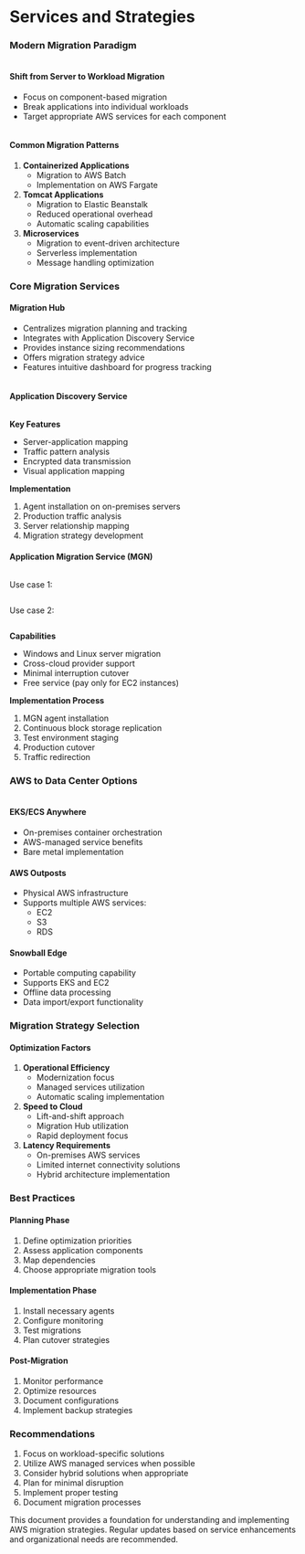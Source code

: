 # Services and Strategies

### Modern Migration Paradigm

<figure><img src="../../../../../.gitbook/assets/image (15) (1).png" alt=""><figcaption></figcaption></figure>

#### Shift from Server to Workload Migration

* Focus on component-based migration
* Break applications into individual workloads
* Target appropriate AWS services for each component



<figure><img src="../../../../../.gitbook/assets/image (8) (1).png" alt=""><figcaption></figcaption></figure>

#### Common Migration Patterns

1. **Containerized Applications**
   * Migration to AWS Batch
   * Implementation on AWS Fargate
2. **Tomcat Applications**
   * Migration to Elastic Beanstalk
   * Reduced operational overhead
   * Automatic scaling capabilities
3. **Microservices**
   * Migration to event-driven architecture
   * Serverless implementation
   * Message handling optimization

### Core Migration Services

#### Migration Hub

* Centralizes migration planning and tracking
* Integrates with Application Discovery Service
* Provides instance sizing recommendations
* Offers migration strategy advice
* Features intuitive dashboard for progress tracking

<figure><img src="../../../../../.gitbook/assets/image (9) (1).png" alt=""><figcaption></figcaption></figure>

#### Application Discovery Service

<figure><img src="../../../../../.gitbook/assets/image (11) (1).png" alt=""><figcaption></figcaption></figure>



**Key Features**

* Server-application mapping
* Traffic pattern analysis
* Encrypted data transmission
* Visual application mapping

**Implementation**

1. Agent installation on on-premises servers
2. Production traffic analysis
3. Server relationship mapping
4. Migration strategy development

#### Application Migration Service (MGN)

<figure><img src="../../../../../.gitbook/assets/image (10) (1).png" alt=""><figcaption></figcaption></figure>

Use case 1:

<figure><img src="../../../../../.gitbook/assets/image (12) (1).png" alt=""><figcaption></figcaption></figure>

Use case 2:

<figure><img src="../../../../../.gitbook/assets/image (13) (1).png" alt=""><figcaption></figcaption></figure>



**Capabilities**

* Windows and Linux server migration
* Cross-cloud provider support
* Minimal interruption cutover
* Free service (pay only for EC2 instances)

**Implementation Process**

1. MGN agent installation
2. Continuous block storage replication
3. Test environment staging
4. Production cutover
5. Traffic redirection



### AWS to Data Center Options

<figure><img src="../../../../../.gitbook/assets/image (14) (1).png" alt=""><figcaption></figcaption></figure>

#### EKS/ECS Anywhere

* On-premises container orchestration
* AWS-managed service benefits
* Bare metal implementation

#### AWS Outposts

* Physical AWS infrastructure
* Supports multiple AWS services:
  * EC2
  * S3
  * RDS

#### Snowball Edge

* Portable computing capability
* Supports EKS and EC2
* Offline data processing
* Data import/export functionality

### Migration Strategy Selection

#### Optimization Factors

1. **Operational Efficiency**
   * Modernization focus
   * Managed services utilization
   * Automatic scaling implementation
2. **Speed to Cloud**
   * Lift-and-shift approach
   * Migration Hub utilization
   * Rapid deployment focus
3. **Latency Requirements**
   * On-premises AWS services
   * Limited internet connectivity solutions
   * Hybrid architecture implementation

### Best Practices

#### Planning Phase

1. Define optimization priorities
2. Assess application components
3. Map dependencies
4. Choose appropriate migration tools

#### Implementation Phase

1. Install necessary agents
2. Configure monitoring
3. Test migrations
4. Plan cutover strategies

#### Post-Migration

1. Monitor performance
2. Optimize resources
3. Document configurations
4. Implement backup strategies

### Recommendations

1. Focus on workload-specific solutions
2. Utilize AWS managed services when possible
3. Consider hybrid solutions when appropriate
4. Plan for minimal disruption
5. Implement proper testing
6. Document migration processes

This document provides a foundation for understanding and implementing AWS migration strategies. Regular updates based on service enhancements and organizational needs are recommended.
